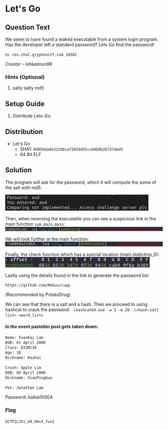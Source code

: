 # Let's Go

## Question Text

We seem to have found a leaked executable from a system login program.
Has the developer left a standard password? 
Lets Go find the password!


`nc rev.chal.gryphonctf.com 18502`

*Creator - lohkaimun99*

### Hints (Optional)
1. salty salty md5

## Setup Guide
1. Distribute Lets-Go

## Distribution
- Let's Go
    - SHA1: `0d850da9e323d6caf265dd55cc04b9b26737ebd3`
    - 64 Bit ELF

## Solution
The program will ask for the password, which it will compute the some of the salt with md5.

![alt text](solution/qns.png)

Then, when reversing the executable you can see a suspicious link in the main function ```sym.main.main```:
![alt text](solution/link.png)


We will look further at the main function:
![alt text](solution/salt.png)


Finally, the check function which has a special location (main.statictmp_0):
![alt text](solution/hash.png)

Lastly using the details found in the link to generate the password list:
```
https://github.com/Mebus/cupp
```
(Recommended by PotatoDrug)

We can see that there is a salt and a hash.
Then we proceed to using hashcat to crack the password: 
```.\hashcat64.exe -a 3 -m 20 .\<hash:salt list> <word_list>```

#### In the event pastebin post gets taken down:
```
Name: YuanKai Lam
DOB: 01 April 2000
Class: DISM/34
Age: 18
Nickname: KaiKai
 
Crush: Apple Lim
DOB: 04 April 2000
Nickname: XiaoPingGuo
 
Pet: Jonathan Lam
```

Password: kaikai10004

### Flag
`GCTF{L3ts_G0_H4v3_fun}`

